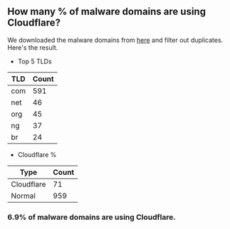 ## How many % of malware domains are using Cloudflare?


We downloaded the malware domains from [here](https://urlhaus.abuse.ch) and filter out duplicates.
Here's the result.


[//]: # (start replacement)


- Top 5 TLDs

| TLD | Count |
| --- | --- |
| com | 591 |
| net | 46 |
| org | 45 |
| ng | 37 |
| br | 24 |


- Cloudflare %

| Type | Count |
| --- | --- |
| Cloudflare | 71 |
| Normal | 959 |


### 6.9% of malware domains are using Cloudflare.